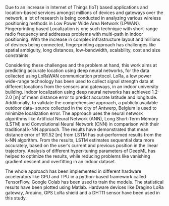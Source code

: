 Due to an increase in Internet of Things (IoT) based applications and location-based services amongst millions of devices and gateways over the network, a lot of research is being conducted in analyzing various wireless positioning methods in Low Power Wide Area Network (LPWAN). Fingerprinting based Localization is one such technique with short-range radio frequency and addresses problems with multi-path in indoor positioning. With the increase in complex infrastructure layout and millions of devices being connected, fingerprinting approach has challenges like spatial ambiguity, long distances, low-bandwidth, scalability, cost and size constraints.

Considering these challenges and the problem at hand, this work aims at predicting accurate location using deep neural networks, for the data collected using LoRaWAN communication protocol. LoRa, a low power wide-range technology has been used to collect signal strength data at different locations from the sensors and gateways, in an indoor university building. Indoor localization using deep neural networks has achieved 1.2-2.0 [m] of mean distance error to predict accurate latitude and longitude. Additionally, to validate the comprehensive approach, a publicly available outdoor data- source collected in the city of Antwerp, Belgium is used to minimize localization error. The approach uses the neural network algorithms like Artificial Neural Network (ANN), Long Short-Term Memory (LSTM) and Convolutional Neural Network (CNN) in comparison with their traditional k-NN approach. The results have demonstrated that mean distance error of 191.52 [m] from LSTM has out-performed results from the k-NN algorithm. From the results, LSTM estimates sequential data more accurately, based on the user’s current and previous position in the linear trajectory. Analysis of different hyper-tuning parameters of DeepML has helped to optimize the results, while reducing problems like vanishing gradient descent and overfitting in an indoor dataset.

The whole approach has been implemented in different hardware accelerators like GPU and TPU in a python-based framework called TensorFlow. Google Colab has been used to train the models. The statistical results have been plotted using Matlab. Hardware devices like Dragino LoRa gateway, Arduino, GPS LoRa shield and a DHT11 sensor have been used in this study.

